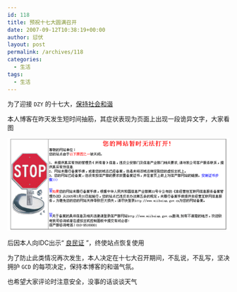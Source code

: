 ```yaml
---
id: 118
title: 预祝十七大圆满召开
date: 2007-09-12T10:38:19+00:00
author: 愆伏
layout: post
permalink: /archives/118
categories:
  - 生活
tags:
  - 生活
---
```

为了迎接 `DZY` 的十七大，[保持社会和谐](http://www.gov.cn/ldhd/2007-09/11/content_745831.htm)
  
本人博客在昨天发生短时间抽筋，其症状表现为页面上出现一段诡异文字，大家看图

![error](/wp-content/uploads/200709/12_104212_error.gif)


后因本人向IDC出示“ [良民证](http://www.miibeian.gov.cn) ”，终使站点恢复使用
  
为了防止此类情况再次发生，本人决定在十七大召开期间，不乱说，不乱写，坚决拥护 `GCD` 的每项决定，保持本博客的和谐气氛。

也希望大家评论时注意安全，没事的话谈谈天气